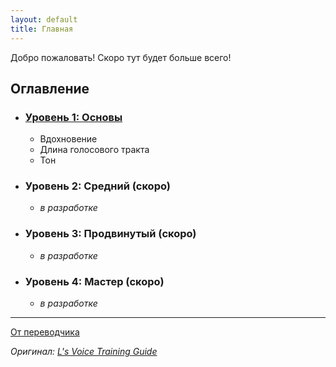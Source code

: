 ```yaml
---
layout: default
title: Главная
---
```


Добро пожаловать! Скоро тут будет больше всего!

## Оглавление

*   ### [Уровень 1: Основы](./lv1)
    *   Вдохновение
    *   Длина голосового тракта
    *   Тон

*   ### Уровень 2: Средний (скоро)
    *   *в разработке*

*   ### Уровень 3: Продвинутый (скоро)
    *   *в разработке*

*   ### Уровень 4: Мастер (скоро)
    *   *в разработке*

---
[От переводчика](./translator)

*Оригинал: [L's Voice Training Guide](https://www.reddit.com/r/transvoice/s/TUDyYB0gGX)*
